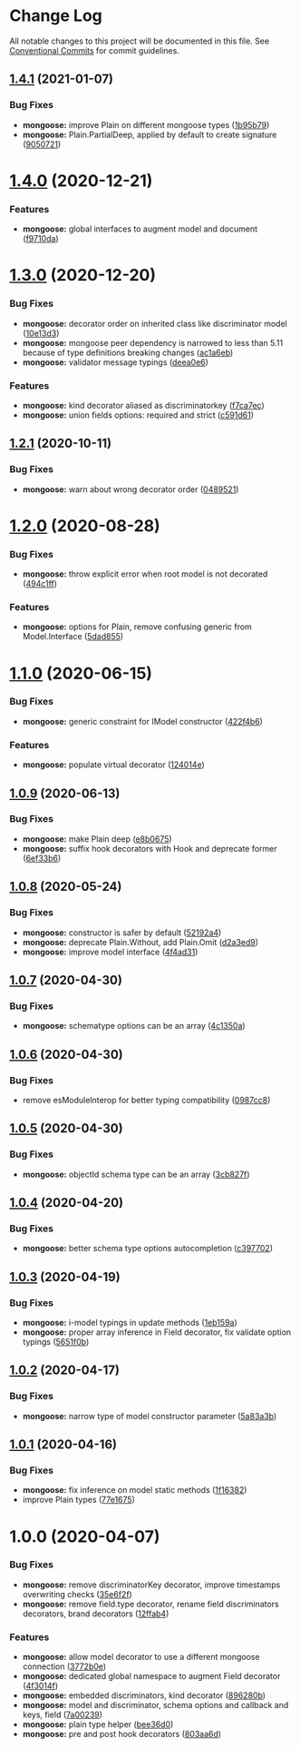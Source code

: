 # Change Log

All notable changes to this project will be documented in this file.
See [Conventional Commits](https://conventionalcommits.org) for commit guidelines.

## [1.4.1](https://github.com/jeremyben/reflet/tree/master/mongoose/compare/@reflet/mongoose@1.4.0...@reflet/mongoose@1.4.1) (2021-01-07)


### Bug Fixes

* **mongoose:** improve Plain on different mongoose types ([1b95b79](https://github.com/jeremyben/reflet/tree/master/mongoose/commit/1b95b79))
* **mongoose:** Plain.PartialDeep, applied by default to create signature ([9050721](https://github.com/jeremyben/reflet/tree/master/mongoose/commit/9050721))





# [1.4.0](https://github.com/jeremyben/reflet/tree/master/mongoose/compare/@reflet/mongoose@1.3.0...@reflet/mongoose@1.4.0) (2020-12-21)


### Features

* **mongoose:** global interfaces to augment model and document ([f9710da](https://github.com/jeremyben/reflet/tree/master/mongoose/commit/f9710da))





# [1.3.0](https://github.com/jeremyben/reflet/tree/master/mongoose/compare/@reflet/mongoose@1.2.1...@reflet/mongoose@1.3.0) (2020-12-20)


### Bug Fixes

* **mongoose:** decorator order on inherited class like discriminator model ([10e13d3](https://github.com/jeremyben/reflet/tree/master/mongoose/commit/10e13d3))
* **mongoose:** mongoose peer dependency is narrowed to less than 5.11 because of type definitions breaking changes ([ac1a6eb](https://github.com/jeremyben/reflet/tree/master/mongoose/commit/ac1a6eb))
* **mongoose:** validator message typings ([deea0e6](https://github.com/jeremyben/reflet/tree/master/mongoose/commit/deea0e6))


### Features

* **mongoose:** kind decorator aliased as discriminatorkey ([f7ca7ec](https://github.com/jeremyben/reflet/tree/master/mongoose/commit/f7ca7ec))
* **mongoose:** union fields options: required and strict ([c591d61](https://github.com/jeremyben/reflet/tree/master/mongoose/commit/c591d61))





## [1.2.1](https://github.com/jeremyben/reflet/tree/master/mongoose/compare/@reflet/mongoose@1.2.0...@reflet/mongoose@1.2.1) (2020-10-11)


### Bug Fixes

* **mongoose:** warn about wrong decorator order ([0489521](https://github.com/jeremyben/reflet/tree/master/mongoose/commit/0489521))





# [1.2.0](https://github.com/jeremyben/reflet/tree/master/mongoose/compare/@reflet/mongoose@1.1.0...@reflet/mongoose@1.2.0) (2020-08-28)


### Bug Fixes

* **mongoose:** throw explicit error when root model is not decorated ([494c1ff](https://github.com/jeremyben/reflet/tree/master/mongoose/commit/494c1ff))


### Features

* **mongoose:** options for Plain, remove confusing generic from Model.Interface ([5dad855](https://github.com/jeremyben/reflet/tree/master/mongoose/commit/5dad855))





# [1.1.0](https://github.com/jeremyben/reflet/tree/master/mongoose/compare/@reflet/mongoose@1.0.9...@reflet/mongoose@1.1.0) (2020-06-15)


### Bug Fixes

* **mongoose:** generic constraint for IModel constructor ([422f4b6](https://github.com/jeremyben/reflet/tree/master/mongoose/commit/422f4b6))


### Features

* **mongoose:** populate virtual decorator ([124014e](https://github.com/jeremyben/reflet/tree/master/mongoose/commit/124014e))





## [1.0.9](https://github.com/jeremyben/reflet/tree/master/mongoose/compare/@reflet/mongoose@1.0.8...@reflet/mongoose@1.0.9) (2020-06-13)


### Bug Fixes

* **mongoose:** make Plain deep ([e8b0675](https://github.com/jeremyben/reflet/tree/master/mongoose/commit/e8b0675))
* **mongoose:** suffix hook decorators with Hook and deprecate former ([6ef33b6](https://github.com/jeremyben/reflet/tree/master/mongoose/commit/6ef33b6))





## [1.0.8](https://github.com/jeremyben/reflet/tree/master/mongoose/compare/@reflet/mongoose@1.0.7...@reflet/mongoose@1.0.8) (2020-05-24)


### Bug Fixes

* **mongoose:** constructor is safer by default ([52192a4](https://github.com/jeremyben/reflet/tree/master/mongoose/commit/52192a4))
* **mongoose:** deprecate Plain.Without, add Plain.Omit ([d2a3ed9](https://github.com/jeremyben/reflet/tree/master/mongoose/commit/d2a3ed9))
* **mongoose:** improve model interface ([4f4ad31](https://github.com/jeremyben/reflet/tree/master/mongoose/commit/4f4ad31))





## [1.0.7](https://github.com/jeremyben/reflet/tree/master/mongoose/compare/@reflet/mongoose@1.0.6...@reflet/mongoose@1.0.7) (2020-04-30)


### Bug Fixes

* **mongoose:** schematype options can be an array ([4c1350a](https://github.com/jeremyben/reflet/tree/master/mongoose/commit/4c1350a))





## [1.0.6](https://github.com/jeremyben/reflet/tree/master/mongoose/compare/@reflet/mongoose@1.0.5...@reflet/mongoose@1.0.6) (2020-04-30)


### Bug Fixes

* remove esModuleInterop for better typing compatibility ([0987cc8](https://github.com/jeremyben/reflet/tree/master/mongoose/commit/0987cc8))





## [1.0.5](https://github.com/jeremyben/reflet/tree/master/mongoose/compare/@reflet/mongoose@1.0.4...@reflet/mongoose@1.0.5) (2020-04-30)


### Bug Fixes

* **mongoose:** objectId schema type can be an array ([3cb827f](https://github.com/jeremyben/reflet/tree/master/mongoose/commit/3cb827f))





## [1.0.4](https://github.com/jeremyben/reflet/tree/master/mongoose/compare/@reflet/mongoose@1.0.3...@reflet/mongoose@1.0.4) (2020-04-20)


### Bug Fixes

* **mongoose:** better schema type options autocompletion ([c397702](https://github.com/jeremyben/reflet/tree/master/mongoose/commit/c397702))





## [1.0.3](https://github.com/jeremyben/reflet/tree/master/mongoose/compare/@reflet/mongoose@1.0.2...@reflet/mongoose@1.0.3) (2020-04-19)


### Bug Fixes

* **mongoose:** i-model typings in update methods ([1eb159a](https://github.com/jeremyben/reflet/tree/master/mongoose/commit/1eb159a))
* **mongoose:** proper array inference in Field decorator, fix validate option typings ([5651f0b](https://github.com/jeremyben/reflet/tree/master/mongoose/commit/5651f0b))





## [1.0.2](https://github.com/jeremyben/reflet/tree/master/mongoose/compare/@reflet/mongoose@1.0.1...@reflet/mongoose@1.0.2) (2020-04-17)


### Bug Fixes

* **mongoose:** narrow type of model constructor parameter ([5a83a3b](https://github.com/jeremyben/reflet/tree/master/mongoose/commit/5a83a3b))





## [1.0.1](https://github.com/jeremyben/reflet/tree/master/mongoose/compare/@reflet/mongoose@1.0.0...@reflet/mongoose@1.0.1) (2020-04-16)


### Bug Fixes

* **mongoose:** fix inference on model static methods ([1f16382](https://github.com/jeremyben/reflet/tree/master/mongoose/commit/1f16382))
* improve Plain types ([77e1675](https://github.com/jeremyben/reflet/tree/master/mongoose/commit/77e1675))





# 1.0.0 (2020-04-07)


### Bug Fixes

* **mongoose:** remove discriminatorKey decorator, improve timestamps overwriting checks ([35e6f2f](https://github.com/jeremyben/reflet/tree/master/mongoose/commit/35e6f2f))
* **mongoose:** remove field.type decorator, rename field discriminators decorators, brand decorators ([12ffab4](https://github.com/jeremyben/reflet/tree/master/mongoose/commit/12ffab4))


### Features

* **mongoose:** allow model decorator to use a different mongoose connection ([3772b0e](https://github.com/jeremyben/reflet/tree/master/mongoose/commit/3772b0e))
* **mongoose:** dedicated global namespace to augment Field decorator ([4f3014f](https://github.com/jeremyben/reflet/tree/master/mongoose/commit/4f3014f))
* **mongoose:** embedded discriminators, kind decorator ([896280b](https://github.com/jeremyben/reflet/tree/master/mongoose/commit/896280b))
* **mongoose:** model and discriminator, schema options and callback and keys, field ([7a00239](https://github.com/jeremyben/reflet/tree/master/mongoose/commit/7a00239))
* **mongoose:** plain type helper ([bee36d0](https://github.com/jeremyben/reflet/tree/master/mongoose/commit/bee36d0))
* **mongoose:** pre and post hook decorators ([803aa6d](https://github.com/jeremyben/reflet/tree/master/mongoose/commit/803aa6d))
